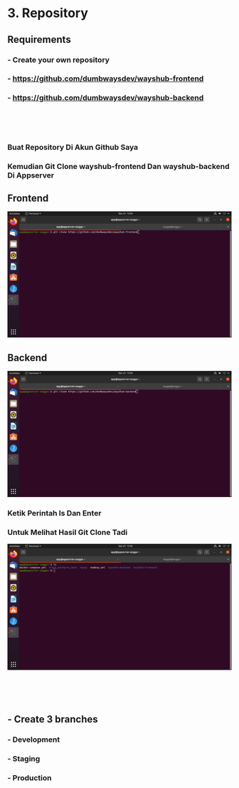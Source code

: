 # 3. Repository

## Requirements
### - Create your own repository
   ### - https://github.com/dumbwaysdev/wayshub-frontend
   ### - https://github.com/dumbwaysdev/wayshub-backend

<br>
<br>
<br>
  
  ### Buat Repository Di Akun Github Saya
  ### Kemudian Git Clone wayshub-frontend Dan wayshub-backend Di Appserver
  
  ## Frontend
  ![](https://github.com/Angga6699/Devops/blob/master/Final%20Task/Poto%20Final%20Task/12.png)
  
  ## Backend
  ![](https://github.com/Angga6699/Devops/blob/master/Final%20Task/Poto%20Final%20Task/13.png)
  
  ### Ketik Perintah ls Dan Enter
  
  ### Untuk Melihat Hasil Git Clone Tadi
  ![](https://github.com/Angga6699/Devops/blob/master/Final%20Task/Poto%20Final%20Task/14.png)
  
  <br>
  <br>
  <br>
  
  ## - Create 3 branches
  ### - Development
  ### - Staging
  ### - Production
